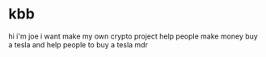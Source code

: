 # kbb
hi i'm joe 
i want make my own crypto project 
help people 
make money 
buy a tesla and help people to buy a tesla mdr
